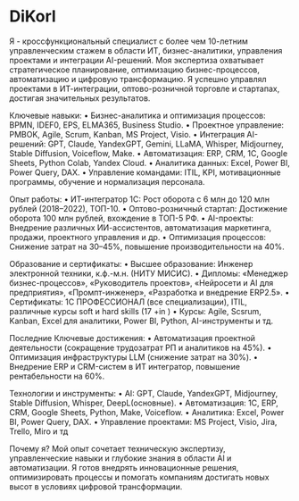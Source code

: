 # DiKorl
Я - кроссфункциональный специалист с более чем 10-летним управленческим стажем в области ИТ, бизнес-аналитики, управления проектами и интеграции AI-решений. Моя экспертиза охватывает стратегическое планирование, оптимизацию бизнес-процессов, автоматизацию и цифровую трансформацию. Я успешно управлял проектами в ИТ-интеграции, оптово-розничной торговле и стартапах, достигая значительных результатов.

Ключевые навыки:
•	Бизнес-аналитика и оптимизация процессов: BPMN, IDEF0, EPS, ELMA365, Business Studio.
•	Проектное управление: PMBOK, Agile, Scrum, Kanban, MS Project, Visio.
•	Интеграция AI-решений: GPT, Claude, YandexGPT, Gemini, LLaMA, Whisper, Midjourney, Stable Diffusion, Voiceflow, Make.
•	Автоматизация: ERP, CRM, 1С, Google Sheets, Python Colab, Yandex Cloud.
•	Аналитика данных: Excel, Power BI, Power Query, DAX.
•	Управление командами: ITIL, KPI, мотивационные программы, обучение и нормализация персонала.

Опыт работы:
•	ИТ-интегратор 1С: Рост оборота с 6 млн до 120 млн рублей (2018–2022), ТОП-10.
•	Оптово-розничный стартап: Достижение оборота 100 млн рублей, вхождение в ТОП-5 РФ.
•	AI-проекты: Внедрение различных ИИ-ассистентов, автоматизация маркетинга, продажи, проектного управления и др.
•	Оптимизация процессов: Снижение затрат на 30–45%, повышение производительности на 40%.

Образование и сертификаты:
•	Высшее образование: Инженер электронной техники, к.ф.-м.н. (НИТУ МИСИС).
•	Дипломы: «Менеджер бизнес-процессов», «Руководитель проектов», «Нейросети и AI для предприятия», «Промпт-инженер», «Разработка и внедрение ERP2.5».
•	Сертификаты: 1С ПРОФЕССИОНАЛ (все специализации), ITIL, различные курсы soft и hard skills (17 +in )
•	Курсы: Agile, Scsrum, Kanban, Excel для аналитики, Power BI, Python, AI-инструменты и тд.

Последние Ключевые достижения:
•	Автоматизация проектной деятельности (сокращение трудозатрат РП и аналитиков на 45%).
•	Оптимизация инфраструктуры LLM (снижение затрат на 30%).
•	Внедрение ERP и CRM-систем в ИТ интегратор, повышение рентабельности на 60%.

Технологии и инструменты:
•	AI: GPT, Claude, YandexGPT, Midjourney, Stable Diffusion, Whisper, DeepL(основные).
•	Автоматизация: 1С, ERP, CRM, Google Sheets, Python, Make, Voiceflow.
•	Аналитика: Excel, Power BI, Power Query, DAX.
•	Управление проектами: MS Project, Visio, Jira, Trello, Miro и тд

Почему я?
Мой опыт сочетает техническую экспертизу, управленческие навыки и глубокие знания в области AI и автоматизации. Я готов внедрять инновационные решения, оптимизировать процессы и помогать компаниям достигать новых высот в условиях цифровой трансформации.
